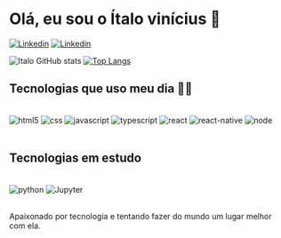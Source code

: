 #  Olá, eu sou o Ítalo vinícius 👋

[![Linkedin](https://img.shields.io/badge/LinkedIn-0077B5?style=for-the-badge&logo=linkedin&logoColor=white)](https://www.linkedin.com/in/italo-vinicius-node/)
[![Linkedin](	https://img.shields.io/badge/Instagram-E4405F?style=for-the-badge&logo=instagram&logoColor=white)](https://instagram.com/italoviniciusbessa)

![Italo GitHub stats](https://github-readme-stats.vercel.app/api?username=italovini223&show_icons=true&theme=dracula)
[![Top Langs](https://github-readme-stats.vercel.app/api/top-langs/?username=italovini223&layout=compact)](https://github.com/anuraghazra/github-readme-stats)

## Tecnologias que uso meu dia 👨‍💻

<div style='display: inline_block'><br/>
  <img align='center' alt='html5' src='https://img.shields.io/badge/HTML5-E34F26?style=for-the-badge&logo=html5&logoColor=white'>
  <img align='center' alt='css' src='https://img.shields.io/badge/CSS-239120?&style=for-the-badge&logo=css3&logoColor=white'>
  <img align='center' alt='javascript' src='https://img.shields.io/badge/JavaScript-F7DF1E?style=for-the-badge&logo=javascript&logoColor=black'>
  <img align='center' alt='typescript' src='https://img.shields.io/badge/TypeScript-007ACC?style=for-the-badge&logo=typescript&logoColor=white'>
  <img align='center' alt='react' src='https://img.shields.io/badge/React-20232A?style=for-the-badge&logo=react&logoColor=61DAFB'>
  <img align='center' alt='react-native' src='https://img.shields.io/badge/React_Native-20232A?style=for-the-badge&logo=react&logoColor=61DAFB'>
  <img align='center' alt='node' src='https://img.shields.io/badge/Node.js-43853D?style=for-the-badge&logo=node.js&logoColor=white'>
</div><br/>

## Tecnologias em estudo 
<div style='display: inline_block'><br/>
  <img align='center' alt='python' src='https://img.shields.io/badge/Python-14354C?style=for-the-badge&logo=python&logoColor=white'>
   <img align='center' alt='Jupyter' src='https://img.shields.io/badge/Made%20with-Jupyter-orange?style=for-the-badge&logo=Jupyter'>
</div><br/>


Apaixonado por tecnologia e tentando fazer do mundo um lugar melhor com ela.
